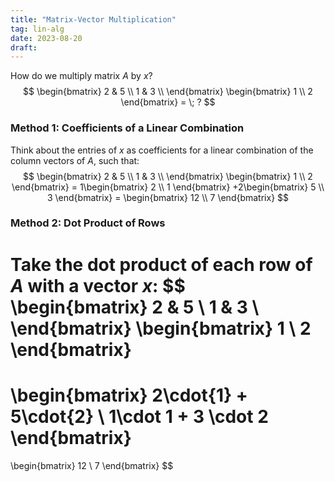 ```yaml
---
title: "Matrix-Vector Multiplication"
tag: lin-alg
date: 2023-08-20
draft:
---
```


How do we multiply matrix $A$ by $x$?
$$
\begin{bmatrix}
2 & 5 \\
1 & 3 \\
\end{bmatrix}
\begin{bmatrix}
1 \\
2
\end{bmatrix}
= \; ?
$$

### Method 1: Coefficients of a Linear Combination
Think about the entries of $x$ as coefficients for a linear combination of the column vectors of $A$, such that:
$$
\begin{bmatrix}
2 & 5 \\
1 & 3 \\
\end{bmatrix}
\begin{bmatrix}
1 \\
2
\end{bmatrix}
= 1\begin{bmatrix}
2 \\
1
\end{bmatrix}
+2\begin{bmatrix}
5 \\
3
\end{bmatrix}
= \begin{bmatrix}
12 \\
7
\end{bmatrix}
$$

### Method 2: Dot Product of Rows
Take the dot product of each row of $A$ with a vector $x$:
$$
\begin{bmatrix}
2 & 5 \\
1 & 3 \\
\end{bmatrix}
\begin{bmatrix}
1 \\
2
\end{bmatrix}
=
\begin{bmatrix}
2\cdot{1} + 5\cdot{2} \\
1\cdot 1 + 3 \cdot 2
\end{bmatrix}
=
\begin{bmatrix}
12 \\
7
\end{bmatrix}
$$
